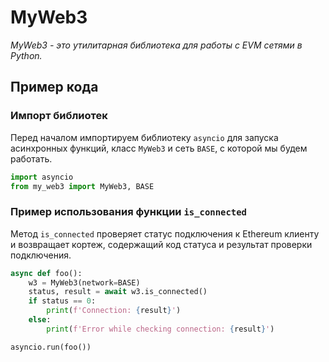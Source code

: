 # MyWeb3
*MyWeb3 - это утилитарная библиотека для работы с EVM сетями в Python.*

## Пример кода
### Импорт библиотек
Перед началом импортируем библиотеку `asyncio` для запуска асинхронных функций, класс `MyWeb3` и сеть `BASE`, с которой мы будем работать.
```python
import asyncio
from my_web3 import MyWeb3, BASE
```

### Пример использования функции `is_connected`
Метод `is_connected` проверяет статус подключения к Ethereum клиенту и возвращает кортеж, содержащий код статуса и результат проверки подключения.
```python
async def foo():
    w3 = MyWeb3(network=BASE)
    status, result = await w3.is_connected()
    if status == 0:
        print(f'Connection: {result}')
    else:
        print(f'Error while checking connection: {result}')

asyncio.run(foo())
```
